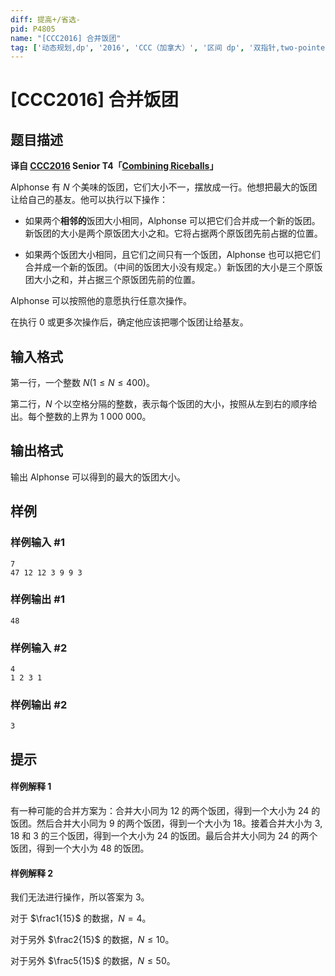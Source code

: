 ```yaml
---
diff: 提高+/省选-
pid: P4805
name: "[CCC2016] 合并饭团"
tag: ['动态规划,dp', '2016', 'CCC（加拿大）', '区间 dp', '双指针,two-pointer']
---
```

# [CCC2016] 合并饭团
## 题目描述

**译自 [CCC2016](https://cemc.math.uwaterloo.ca/contests/computing/2016/index.html) Senior T4「[Combining Riceballs](https://cemc.math.uwaterloo.ca/contests/computing/2016/stage%201/seniorEn.pdf)」**

Alphonse 有 $N$ 个美味的饭团，它们大小不一，摆放成一行。他想把最大的饭团让给自己的基友。他可以执行以下操作：

 - 如果两个**相邻的**饭团大小相同，Alphonse 可以把它们合并成一个新的饭团。新饭团的大小是两个原饭团大小之和。它将占据两个原饭团先前占据的位置。

 - 如果两个饭团大小相同，且它们之间只有一个饭团，Alphonse 也可以把它们合并成一个新的饭团。（中间的饭团大小没有规定。）新饭团的大小是三个原饭团大小之和，并占据三个原饭团先前的位置。

Alphonse 可以按照他的意愿执行任意次操作。

在执行 0 或更多次操作后，确定他应该把哪个饭团让给基友。
## 输入格式

第一行，一个整数 $N(1 \le N \le 400)$。

第二行，$N$ 个以空格分隔的整数，表示每个饭团的大小，按照从左到右的顺序给出。每个整数的上界为 $1\ 000\ 000$。
## 输出格式

输出 Alphonse 可以得到的最大的饭团大小。
## 样例

### 样例输入 #1
```
7
47 12 12 3 9 9 3
```
### 样例输出 #1
```
48
```
### 样例输入 #2
```
4
1 2 3 1
```
### 样例输出 #2
```
3
```
## 提示

#### 样例解释 1
有一种可能的合并方案为：合并大小同为 $12$ 的两个饭团，得到一个大小为 $24$ 的饭团。然后合并大小同为 $9$ 的两个饭团，得到一个大小为 $18$。接着合并大小为 $3,18$ 和 $3$ 的三个饭团，得到一个大小为 $24$ 的饭团。最后合并大小同为 $24$ 的两个饭团，得到一个大小为 $48$ 的饭团。

#### 样例解释 2
我们无法进行操作，所以答案为 $3$。

对于 $\frac1{15}$ 的数据，$N = 4$。

对于另外 $\frac2{15}$ 的数据，$N \le 10$。

对于另外 $\frac5{15}$ 的数据，$N \le 50$。
